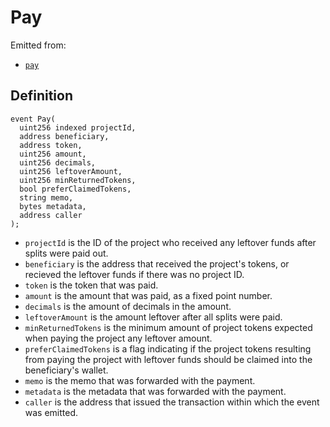 # Pay

Emitted from:

* [`pay`](/api/contracts/or-utilities/jbetherc20splitspayer/write/pay.md)

## Definition

```
event Pay(
  uint256 indexed projectId,
  address beneficiary,
  address token,
  uint256 amount,
  uint256 decimals,
  uint256 leftoverAmount,
  uint256 minReturnedTokens,
  bool preferClaimedTokens,
  string memo,
  bytes metadata,
  address caller
);
```

* `projectId` is the ID of the project who received any leftover funds after splits were paid out.
* `beneficiary` is the address that received the project's tokens, or recieved the leftover funds if there was no project ID. 
* `token` is the token that was paid.
* `amount` is the amount that was paid, as a fixed point number.
* `decimals` is the amount of decimals in the amount.
* `leftoverAmount` is the amount leftover after all splits were paid. 
* `minReturnedTokens` is the minimum amount of project tokens expected when paying the project any leftover amount. 
* `preferClaimedTokens` is a flag indicating if the project tokens resulting from paying the project with leftover funds should be claimed into the beneficiary's wallet.
* `memo` is the memo that was forwarded with the payment.
* `metadata` is the metadata that was forwarded with the payment.
* `caller` is the address that issued the transaction within which the event was emitted.
